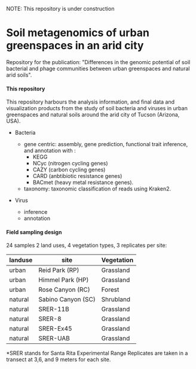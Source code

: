 NOTE: This repository is under construction

# Soil metagenomics of urban greenspaces in an arid city
Repository for the publication: "Differences in the genomic potential of soil bacterial and phage communities between urban greenspaces and natural arid soils". 


#### This repository
This repository harbours the analysis information, and final data and visualization products from the study of soil bacteria and viruses in urban greenspaces and natural soils around the arid city of Tucson (Arizona, USA). 
- Bacteria
    - gene centric: assembly, gene prediction, functional trait inference, and annotation with :
        - KEGG
        - NCyc (nitrogen cycling genes) 
        - CAZY (carbon cycling genes) 
        - CARD (anbtibiotic resistance genes)
        - BACmet (heavy metal resistance genes).
    - taxonomy: taxonomic classification of reads using Kraken2. 
      

- Virus
    - inference
    - annotation 



  


#### Field sampling design
24 samples
2 land uses, 4 vegetation types, 3 replicates per site:
   
| landuse        | site              | Vegetation      |
| -------------  | ----------------  |---------------- |
| urban          | Reid Park (RP)    | Grassland       |
| urban          | Himmel Park (HP)  | Grassland       |
| urban          | Rose Canyon (RC)  | Forest          |
| natural        | Sabino Canyon (SC)| Shrubland       |
| natural        | SRER-11B          | Grassland       |
| natural        | SRER-8            | Grassland       |
| natural        | SRER-Ex45         | Grassland       |
| natural        | SRER-UAB          | Grassland       |

 *SRER stands for Santa Rita Experimental Range
 Replicates are taken in a transect at 3,6, and 9 meters for each site.
   
   
